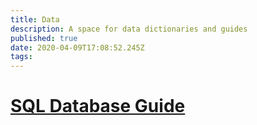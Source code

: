 ```yaml
---
title: Data
description: A space for data dictionaries and guides
published: true
date: 2020-04-09T17:08:52.245Z
tags: 
---
```


# [SQL Database Guide](http://10.124.101.1/e/en/data/sql-database-guide)